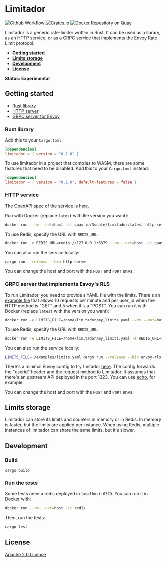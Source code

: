# Limitador

![Github Workflow](https://github.com/3scale/limitador/workflows/Rust/badge.svg)
[![Crates.io](https://img.shields.io/crates/v/limitador)](https://crates.io/crates/limitador)
[![Docker Repository on Quay](https://quay.io/repository/3scale/limitador/status
"Docker Repository on Quay")](https://quay.io/repository/3scale/limitador)

Limitador is a generic rate-limiter written in Rust. It can be used as a
library, as an HTTP service, or as a GRPC service that implements the Envoy Rate
Limit protocol.

- [**Getting started**](#getting-started)
- [**Limits storage**](#limits-storage)
- [**Development**](#development)
- [**License**](#license)

**Status: Experimental**

## Getting started

- [Rust library](#rust-library)
- [HTTP server](#http-service)
- [GRPC server for Envoy](#grpc-server-that-implements-envoys-rls)

### Rust library

Add this to your `Cargo.toml`:
```toml
[dependencies]
limitador = { version = "0.1.0" }
```

To use limitador in a project that compiles to WASM, there are some features
that need to be disabled. Add this to your `Cargo.toml` instead:
```toml
[dependencies]
limitador = { version = "0.1.0", default-features = false }
```

### HTTP service

The OpenAPI spec of the service is [here](docs/http_server_spec.json).

Run with Docker (replace `latest` with the version you want):
```bash
docker run --rm --net=host -it quay.io/3scale/limitador:latest http-server
```

To use Redis, specify the URL with `REDIS_URL`:
```bash
docker run -e REDIS_URL=redis://127.0.0.1:6379 --rm --net=host -it quay.io/3scale/limitador:latest http-server
```

You can also run the service locally:
```bash
cargo run --release --bin http-server
```

You can change the host and port with the `HOST` and `PORT` envs.

### GRPC server that implements Envoy's RLS

To run Limitador, you need to provide a YAML file with the limits. There's an
[example file](examples/limits.yaml) that allows 10 requests per minute and per
user_id when the HTTP method is "GET" and 5 when it is a "POST". You can run it
with Docker (replace `latest` with the version you want):
```bash
docker run -e LIMITS_FILE=/home/limitador/my_limits.yaml --rm --net=host -it -v $(pwd)/examples/limits.yaml:/home/limitador/my_limits.yaml:ro quay.io/3scale/limitador:latest envoy-rls
```

To use Redis, specify the URL with `REDIS_URL`:
```bash
docker run -e LIMITS_FILE=/home/limitador/my_limits.yaml -e REDIS_URL=redis://127.0.0.1:6379 --rm --net=host -it -v $(pwd)/examples/limits.yaml:/home/limitador/my_limits.yaml:ro quay.io/3scale/limitador:latest envoy-rls
```

You can also run the service locally:
```bash
LIMITS_FILE=./examples/limits.yaml cargo run --release --bin envoy-rls
```

There's a minimal Envoy config to try limitador [here](examples/envoy.yaml). The
config forwards the "userid" header and the request method to Limitador. It
assumes that there's an upstream API deployed in the port 1323. You can use
[echo](https://github.com/labstack/echo), for example.

You can change the host and port with the `HOST` and `PORT` envs.

## Limits storage

Limitador can store its limits and counters in memory or in Redis. In memory is
faster, but the limits are applied per instance. When using Redis, multiple
instances of limitador can share the same limits, but it's slower.


## Development

### Build

```bash
cargo build
```

### Run the tests

Some tests need a redis deployed in `localhost:6379`. You can run it in Docker with:
```bash
docker run --rm --net=host -it redis
```

Then, run the tests:

```bash
cargo test
```


## License

[Apache 2.0 License](LICENSE)
